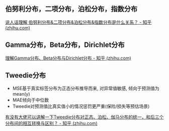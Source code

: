 ## 伯努利分布，二项分布，泊松分布，指数分布

[说人话理解 伯努利分布&二项分布&泊松分布&指数分布是什么关系？ - 知乎 (zhihu.com)](https://zhuanlan.zhihu.com/p/500014425)

## Gamma分布，Beta分布，Dirichlet分布

[理解Gamma分布、Beta分布与Dirichlet分布 - 知乎 (zhihu.com)](https://zhuanlan.zhihu.com/p/37976562)

## Tweedie分布

- MSE基于真实标签分布为正态分布推导而来, 对异常值敏感, 倾向于预测值为mean(y)
- MAE倾向于中位数
- Tweedie对预测值比真实值小的情况惩罚更严重(保险/损失等预估场景)

[有没有大佬可以讲解一下Tweedie分布对正态、泊松、伽马分布的统一，和后三个分布间的相互转换与区别？ - 知乎 (zhihu.com)](https://www.zhihu.com/question/442615310/answer/2245269942)

